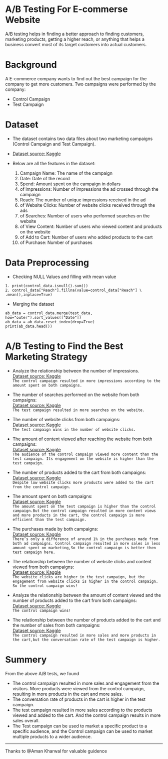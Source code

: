 # A/B Testing For E-commerse Website

A/B testing helps in finding a better approach to finding customers, marketing products, getting a higher reach, or anything that helps a business convert most of its target customers into actual customers.

#   Background

A E-commerce company wants to find out the best campaign for the company to get more customers.
Two campaigns were performed by the company:
* Control Campaign
* Test Campaign

#   Dataset

 * The dataset contains two data files about two marketing campaigns (Control Campaign and Test Campaign).
 * [Dataset source: Kaggle](http://kaggle.com/)
 * Below are all the features in the dataset:

      1. Campaign Name: The name of the campaign
      2. Date: Date of the record
      3. Spend: Amount spent on the campaign in dollars
      4. of Impressions: Number of impressions the ad crossed through the campaign
      5. Reach: The number of unique impressions received in the ad
      6. of Website Clicks: Number of website clicks received through the ads
      7. of Searches: Number of users who performed searches on the website 
      8. of View Content: Number of users who viewed content and products on the website
      9. of Add to Cart: Number of users who added products to the cart
      10. of Purchase: Number of purchases

#   Data Preprocessing

* Checking NULL Values and filling with mean value

```
1. print(control_data.isnull().sum())
2. control_data["Reach"].fillna(value=control_data["Reach"] \  .mean(),inplace=True)
```

* Merging the dataset
```
ab_data = control_data.merge(test_data, how="outer").sort_values(["Date"])
ab_data = ab_data.reset_index(drop=True)
print(ab_data.head())
```

# A/B Testing to Find the Best Marketing Strategy

* Analyze the relationship between the number of impressions.<br/>
        [Dataset source: Kaggle](http://kaggle.com/)<br/>
        ```
        The control campaign resulted in more impressions according to the amount spent on both campaigns.
        ```


* The number of searches performed on the website from both campaigns:<br/>
         [Dataset source: Kaggle](http://kaggle.com/)<br/>
         ```
        The test campaign resulted in more searches on the website.
        ```
* The number of website clicks from both campaigns:<br/>
         [Dataset source: Kaggle](http://kaggle.com/)<br/>
         ```
        The test campaign wins in the number of website clicks. 
        ```
* The amount of content viewed after reaching the website from both campaigns:<br/>
         [Dataset source: Kaggle](http://kaggle.com/)<br/>
         ```
        The audience of the control campaign viewed more content than the test campaign.
        Its engagement on the website is higher than the test campaign.
        ```
* The number of products added to the cart from both campaigns:<br/>
         [Dataset source: Kaggle](http://kaggle.com/)<br/>
         ```
        Despite low website clicks more products were added to the cart from the control campaign.
        ```
* The amount spent on both campaigns:<br/>
         [Dataset source: Kaggle](http://kaggle.com/)<br/>
         ```
        The amount spent on the test campaign is higher than the control campaign.But the control campaign resulted in more content views
        and more products in the cart, the control campaign is more efficient than the test campaign.
        ```
* The purchases made by both campaigns:<br/>
         [Dataset source: Kaggle](http://kaggle.com/)<br/>
         ```
        There’s only a difference of around 1% in the purchases made from both ad campaigns.
        Control campaign resulted in more sales in less amount spent on marketing,So the control campaign is better then test campaign here.
        ```
* The relationship between the number of website clicks and content viewed from both campaigns:<br/>
         [Dataset source: Kaggle](http://kaggle.com/)<br/>
         ```
        The website clicks are higher in the test campaign, but the engagement from website clicks is higher in the control campaign. So the control campaign wins!
        ```
* Analyze the relationship between the amount of content viewed and the number of products added to the cart from both campaigns:<br/>
         [Dataset source: Kaggle](http://kaggle.com/)<br/>
         ```
         The control campaign wins!
        ```
* The relationship between the number of products added to the cart and the number of sales from both campaigns:<br/>
         [Dataset source: Kaggle](http://kaggle.com/)<br/>
         ```
         The control campaign resulted in more sales and more products in the cart,but the conversation rate of the test campaign is higher.
        ```

# Summery

From the above A/B tests, we found
* The control campaign resulted in more sales and engagement from the visitors. More products were viewed from the control campaign, resulting in more products in the cart and more sales.
* The conversation rate of products in the cart is higher in the test campaign.
* The test campaign resulted in more sales according to the products viewed and added to the cart. And the control campaign results in more sales overall.
* The Test campaign can be used to market a specific product to a specific audience, and the Control campaign can be used to market multiple products to a wider audience.


-----------------------------------------------------------------------------------------------------------------------------------------------------------------------------------------------------------------
Thanks to @Aman Kharwal for valuable guidence

       
  
